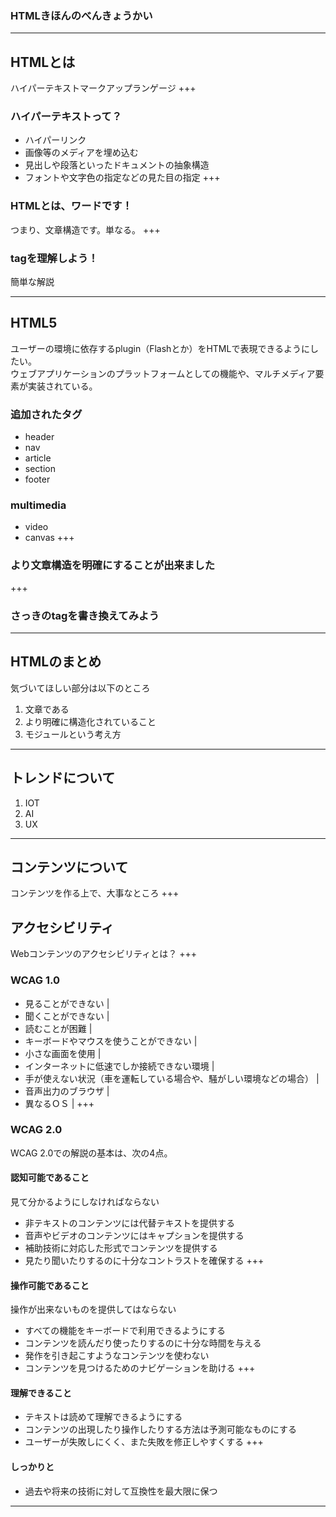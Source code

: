 ### HTMLきほんのべんきょうかい
---
## HTMLとは
ハイパーテキストマークアップランゲージ
+++
### ハイパーテキストって？
- ハイパーリンク
- 画像等のメディアを埋め込む  
- 見出しや段落といったドキュメントの抽象構造
- フォントや文字色の指定などの見た目の指定
+++
### HTMLとは、ワードです！
つまり、文章構造です。単なる。
+++
### tagを理解しよう！
簡単な解説


---
## HTML5
ユーザーの環境に依存するplugin（Flashとか）をHTMLで表現できるようにしたい。  
ウェブアプリケーションのプラットフォームとしての機能や、マルチメディア要素が実装されている。

### 追加されたタグ
- header
- nav
- article
- section
- footer

### multimedia
- video
- canvas
+++
### より文章構造を明確にすることが出来ました
+++
### さっきのtagを書き換えてみよう


---
## HTMLのまとめ
気づいてほしい部分は以下のところ
1. 文章である
1. より明確に構造化されていること
1. モジュールという考え方



---
## トレンドについて
1. IOT
1. AI
1. UX


---
## コンテンツについて
コンテンツを作る上で、大事なところ
+++
## アクセシビリティ
Webコンテンツのアクセシビリティとは？
+++
### WCAG 1.0
- 見ることができない |
- 聞くことができない |
- 読むことが困難 |
- キーボードやマウスを使うことができない |
- 小さな画面を使用 |
- インターネットに低速でしか接続できない環境 |
- 手が使えない状況（車を運転している場合や、騒がしい環境などの場合） |
- 音声出力のブラウザ |
- 異なるＯＳ |
+++
### WCAG 2.0
WCAG 2.0での解説の基本は、次の4点。  
#### 認知可能であること
見て分かるようにしなければならない  
- 非テキストのコンテンツには代替テキストを提供する
- 音声やビデオのコンテンツにはキャプションを提供する
- 補助技術に対応した形式でコンテンツを提供する
- 見たり聞いたりするのに十分なコントラストを確保する
+++
#### 操作可能であること
操作が出来ないものを提供してはならない  
- すべての機能をキーボードで利用できるようにする
- コンテンツを読んだり使ったりするのに十分な時間を与える
- 発作を引き起こすようなコンテンツを使わない
- コンテンツを見つけるためのナビゲーションを助ける
+++
####  理解できること
- テキストは読めて理解できるようにする
- コンテンツの出現したり操作したりする方法は予測可能なものにする
- ユーザーが失敗しにくく、また失敗を修正しやすくする
+++
#### しっかりと
- 過去や将来の技術に対して互換性を最大限に保つ

---

